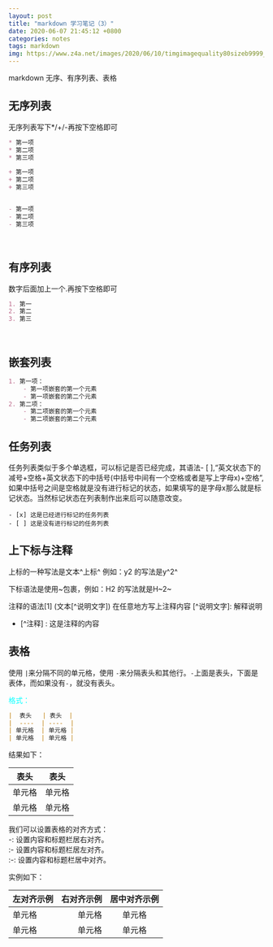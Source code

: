 ```yaml
---
layout: post
title: "markdown 学习笔记（3）"
date: 2020-06-07 21:45:12 +0800
categories: notes
tags: markdown
img: https://www.z4a.net/images/2020/06/10/timgimagequality80sizeb9999_10000sec1591785942235di54047a86dee077803d9f6652c3045adaimgtype0srchttp3A2F2Fimg.mp.itc.cn2Fupload2F201706052F6ca2601297784da1a49c6b1b9986b05b_th.md.jpg
---
```

markdown 无序、有序列表、表格


## 无序列表

无序列表写下*/+/-再按下空格即可

```markdown
* 第一项
* 第二项
* 第三项

+ 第一项
+ 第二项
+ 第三项


- 第一项
- 第二项
- 第三项
```

&emsp;

## 有序列表

数字后面加上一个.再按下空格即可

```markdown
1. 第一
2. 第二
3. 第三
```

&emsp;

## 嵌套列表

```markdown
1. 第一项：
    - 第一项嵌套的第一个元素
    - 第一项嵌套的第二个元素
2. 第二项：
    - 第二项嵌套的第一个元素
    - 第二项嵌套的第二个元素
```

## 任务列表
任务列表类似于多个单选框，可以标记是否已经完成，其语法- [ ],“英文状态下的减号+空格+英文状态下的中括号(中括号中间有一个空格或者是写上字母x)+空格”,如果中括号之间是空格就是没有进行标记的状态，如果填写的是字母x那么就是标记状态。当然标记状态在列表制作出来后可以随意改变。

    - [x] 这是已经进行标记的任务列表
    - [ ] 这是没有进行标记的任务列表

## 上下标与注释

上标的一种写法是文本^上标^ 例如：y2 的写法是y^2^

下标语法是使用~包裹，例如：H2 的写法就是H~2~

注释的语法[1] (文本[^说明文字]) 在任意地方写上注释内容 [^说明文字]: 解释说明

* [^注释] : 这是注释的内容


## 表格

使用 `|`来分隔不同的单元格，使用 `-`来分隔表头和其他行。`-`上面是表头，下面是表体，而如果没有`-`，就没有表头。

<span style="color:aqua">格式：</span>

```markdown
|  表头   | 表头  |
|  ----  | ----  |
| 单元格  | 单元格 |
| 单元格  | 单元格 |
```

结果如下：

|  表头   | 表头  |
|  ----  | ----  |
| 单元格  | 单元格 |
| 单元格  | 单元格 |

我们可以设置表格的对齐方式：  
-: 设置内容和标题栏居右对齐。  
:- 设置内容和标题栏居左对齐。  
:-: 设置内容和标题栏居中对齐。  

实例如下：

| 左对齐示例 | 右对齐示例 | 居中对齐示例 |
| :-----| ----: | :----: |
| 单元格 | 单元格 | 单元格 |
| 单元格 | 单元格 | 单元格 |
